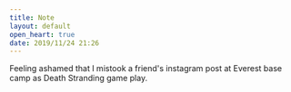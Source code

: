 ```yaml
---
title: Note
layout: default
open_heart: true
date: 2019/11/24 21:26
---
```


Feeling ashamed that I mistook a friend's instagram post at Everest base camp as Death Stranding game play.
